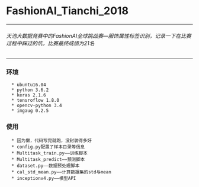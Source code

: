 # FashionAI_Tianchi_2018
---
###### 天池大数据竞赛中的FashionAI全球挑战赛—服饰属性标签识别，记录一下在比赛过程中踩过的坑，比赛最终成绩为21名
---
### 环境
      * ubuntu16.04
      * python 3.6.2
      * keras 2.1.6
      * tensroflow 1.8.0
      * opencv-python 3.4
      * imgaug 0.2.5

### 使用
      * 因为懒，代码写完就跑，没封装得多好
      * config.py配置了样本目录等信息
      * Multitask_train.py——训练脚本
      * Multitask_predict——预测脚本
      * dataset.py——数据预处理脚本
      * cal_std_mean.py——计算数据集的std与mean
      * inceptionv4.py——模型API
      
